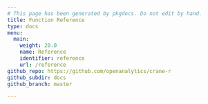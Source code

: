 ```yaml
---
# This page has been generated by pkgdocs. Do not edit by hand.
title: Function Reference
type: docs
menu:
  main:
    weight: 20.0
    name: Reference
    identifier: reference
    url: /reference
github_repo: https://github.com/openanalytics/crane-r
github_subdir: docs
github_branch: master

---
```


